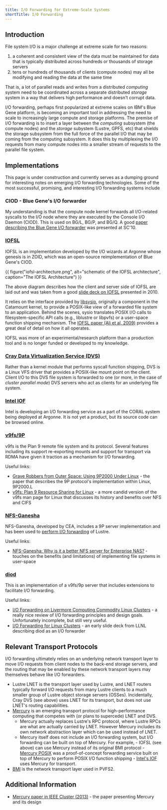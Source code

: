```yaml
---
title: I/O Forwarding for Extreme-Scale Systems
shortTitle: I/O Forwarding
---
```


## Introduction

File system I/O is a major challenge at extreme scale for two reasons:

1. a coherent and consistent view of the data must be maintained for data that
   is typically distributed across hundreds or thousands of storage servers
2. tens or hundreds of thousands of clients (compute nodes) may all be modifying
   and reading the data at the same time

That is, a lot of parallel reads and writes from a distributed _computing_
system need to be coordinated across a separate distributed _storage_ system
in a way that delivers high performance and doesn't corrupt data.

I/O forwarding, perhaps first popularized at extreme scales on IBM's Blue Gene
platform, is becoming an important tool in addressing the need to scale to
increasingly large compute and storage platforms.  The premise of I/O forwarding
is to insert a layer between the _computing_ subsystem (the compute nodes) and
the _storage_ subystem (Lustre, GPFS, etc) that shields the storage subsystem
from the full force of the parallel I/O that may be coming from the computing
subsystem.  It does this by multiplexing the I/O requests from many compute
nodes into a smaller stream of requests to the parallel file system.

## Implementations

This page is under construction and currently serves as a dumping ground for
interesting notes on emerging I/O forwarding technologies.  Some of the most
successful, promising, and interesting I/O forwarding systems include

### CIOD - Blue Gene's I/O forwarder 

My understanding is that the compute node kernel forwards all I/O-related
syscalls to the I/O node where they are executed by the Console I/O Daemon
(CIOD).  This is used on BG/L, BG/P, and BG/Q.  A good [paper describing
the Blue Gene I/O forwarder][bgp ciod paper] was presented at SC'10.

### [IOFSL][iofsl site] 

IOFSL is an implementation developed by the I/O wizards at Argonne whose
genesis is in ZOID, which was an open-source reimplementation of Blue Gene's
CIOD.

{{ figure("iofsl-architecture.png",
   alt="schematic of the IOFSL architecture",
   caption="The IOFSL Architecture") }}

The above diagram describes how the client and server side of IOFSL are laid out
and was taken from a good [slide deck on IOFSL][iofsl architecture] presented
in 2010.

It relies on the interface provided by [libsysio][libsysio], originally a
component in the Catamount kernel, to provide a POSIX-like view of a forwarded
file system to an application.  Behind the scenes, sysio translates POSIX I/O
calls to filesystem-specific API calls (e.g., liblustre or libpvfs) or a
user-space function shipping mechanism.  The [IOFSL paper (Ali et al, 
2009)][iofsl paper] provides a great deal of detail on how it all operates.

IOFSL was more of an experimental/research platform than a production tool and
is no longer funded or developed to my knowledge.

### [Cray Data Virtualization Service (DVS)][cray dvs] 

Rather than a kernel module that performs syscall function shipping, DVS is a
Linux VFS driver that provides a POSIX-like mount point on the client.  Client
I/O to this DVS file system is forwarded to one (or more, in the case of
_cluster parallel mode_) DVS servers who act as clients for an underlying
file system.

### [Intel IOF][Intel's IOF]

Intel is developing an I/O forwarding service as a part of the CORAL system
being deployed at Argonne.  It is not yet a product, but its source code can be
browsed online.

### [v9fs/9P][v9fs kdoc] 

v9fs is the Plan 9 remote file system and its protocol.  Several features
including its support re-exporting mounts and support for transport via RDMA
have given it traction as a mechanism for I/O forwarding.

Useful links:

- [Grave Robbers from Outer Space: Using 9P2000 Under Linux][9p2000.L paper] - the paper that describes the 9P protocol's implementation within Linux, 9P2000.L 
- [v9fs: Plan 9 Resource Sharing for Linux][candid v9fs kdoc] - a more candid version of the v9fs man page for Linux that discusses its history and benefits over NFS and CIFS

### [NFS-Ganesha][nfs-ganesha 9p site] 

NFS-Ganesha, developed by CEA, includes a 9P server implementation and has
been used to [perform I/O forwarding][nfs-ganesha io forwarding] of Lustre.

Useful links:

- [NFS-Ganesha: Why is it a better NFS server for Enterprise NAS?][nfs-ganesha ibm slides] - touches on the benefits (and limitations) of implementing file systems in user-space

### [diod][diod site] 

This is an implementation of a v9fs/9p server that includes extensions to
facilitate I/O forwarding.

Useful links:

- [I/O Forwarding on Livermore Computing Commodity Linux Clusters][llnl tr-609233] - a really nice review of I/O forwarding principles and design goals.  Unfortunately incomplete, but still very useful.
- [I/O Forwarding for Linux Clusters][diod io forwarding slides] - an early slide deck from LLNL describing diod as an I/O forwarder 

## Relevant Transport Protocols

I/O forwarding ultimately relies on an underlying network transport layer 
to move I/O requests from client nodes to the back-end storage servers, and the
routing that may be enabled by these network transport layers may themselves
behave like I/O forwarders.

- Lustre LNET is the transport layer used by Lustre, and LNET routers typically
  forward I/O requests from many Lustre clients to a much smaller group of
  Lustre object storage servers (OSSes).  Incidentally, Cray DVS (see above)
  uses LNET for its transport, but does not use LNET's routing capabilities.
- [Mercury][mercury] is an emerging transport protocol for high-performance
  computing that competes with (or plans to supercede) LNET and DVS.
  - Mercury actually replaces Lustre's RPC protocol, where Lustre RPCs are what
    are actually carried by LNET.  However Mercury includes its own network
    abstraction layer which can be used instead of LNET.
  - Mercury itself does not include an I/O forwarding system, but I/O forwarding
    can be built on top of Mercury.  For example, 
        - IOFSL (see above) can use Mercury instead of its original BMI protocol
        - [Mercury POSIX][] was a proof-of-concept forwarding service built on
          top of Mercury to perform POSIX I/O function shipping
        - [Intel's IOF][] uses Mercury for transport.
- [BMI][bmi] is the network transport layer used in PVFS2.

## Additional Information

- [Mercury paper in IEEE Cluster (2013)][mercury ieee paper] - the paper presenting Mercury and its design

[bgp ciod paper]: http://dx.doi.org/10.1109/SC.2010.8
[iofsl site]: http://www.mcs.anl.gov/research/projects/iofsl/
[iofsl architecture]: http://www.mcs.anl.gov/research/projects/iofsl/pubs/fastos10-slides.pdf
[iofsl paper]: http://dx.doi.org/10.1109/CLUSTR.2009.5289188
[nfs-ganesha 9p site]: https://github.com/nfs-ganesha/nfs-ganesha/wiki/9p
[nfs-ganesha ibm slides]: http://events.linuxfoundation.org/sites/events/files/slides/Collab14_nfsGanesha.pdf
[nfs-ganesha io forwarding]: https://eofs.gsi.de/fileadmin/lad2014/slides/18_Gregoire_Pichon_LAD2014_IOProxies_over_Lustre.pdf
[cray dvs]: http://docs.cray.com/books/S-0005-22/
[llnl tr-609233]: https://e-reports-ext.llnl.gov/pdf/709892.pdf
[v9fs kdoc]: http://landley.net/kdocs/Documentation/filesystems/9p.txt
[candid v9fs kdoc]: http://landley.net/kdocs/Documentation/filesystems/9p.txt
[9p2000.L paper]: https://www.usenix.org/legacy/events/usenix05/tech/freenix/hensbergen.html
[diod site]: https://github.com/chaos/diod
[diod io forwarding slides]: diod.googlecode.com/svn/wiki/garlick-iscr-2011-aug.pdf
[mercury]: https://mercury-hpc.github.io
[mercury ieee paper]: http://dx.doi.org/10.1109/CLUSTER.2013.6702617
[Mercury POSIX]: https://wiki.hpdd.intel.com/display/PUB/Fast+Forward+Storage+and+IO+Program+Documents?preview=/12127153/16843337/M6.1_PosixFunctionShipping-Demo-v3.pdf
[BMI]: http://dx.doi.org/10.1109/IPDPS.2005.128
[libsysio]: http://www.cs.sandia.gov/Scalable_IO/
[Intel's IOF]: https://git.hpdd.intel.com/?p=daos/iof.git
